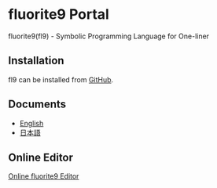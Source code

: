 
# fluorite9 Portal

fluorite9(fl9) - Symbolic Programming Language for One-liner

## Installation

fl9 can be installed from [GitHub](https://github.com/MirrgieRiana/fluorite9).

## Documents

- [English](document.en.md)
- [日本語](document.ja.md)

## Online Editor

[Online fluorite9 Editor](editor.html)
